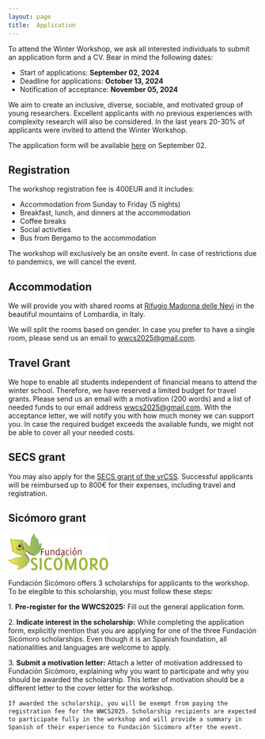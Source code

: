 ```yaml
---
layout: page
title:  Application
---
```


To attend the Winter Workshop, we ask all interested individuals to submit an application form and a CV. Bear in mind the following dates:

- Start of applications: **September 02, 2024**
- Deadline for applications: **October 13, 2024**
- Notification of acceptance: **November 05, 2024**

We aim to create an inclusive, diverse, sociable, and motivated group of young researchers. Excellent applicants with no previous experiences with complexity research will also be considered. In the last years 20-30% of applicants were invited to attend the Winter Workshop.

The application form will be available [here](https://forms.gle/7Csc2GDsEK35mLa49) on September 02.


## Registration

The workshop registration fee is 400EUR and it includes:
- Accommodation from Sunday to Friday (5 nights)
- Breakfast, lunch, and dinners at the accommodation
- Coffee breaks
- Social activities
- Bus from Bergamo to the accommodation

The workshop will exclusively be an onsite event. In case of restrictions due to pandemics, we will cancel the event.

## Accommodation

We will provide you with shared rooms at [Rifugio Madonna delle Nevi](https://www.madonnadellenevibg.it/) in the beautiful mountains of Lombardia, in Italy.

We will split the rooms based on gender. In case you prefer to have a single room, please send us an email to [wwcs2025@gmail.com](mailto:wwcs2025@gmail.com).

## Travel Grant

We hope to enable all students independent of financial means to attend the winter school. Therefore, we have reserved a limited budget for travel grants. Please send us an email with a motivation (200 words) and a list of needed funds to our email address [wwcs2025@gmail.com](mailto:wwcs2025@gmail.com). With the acceptance letter, we will notify you with how much money we can support you. In case the required budget exceeds the available funds, we might not be able to cover all your needed costs.

## SECS grant
You may also apply for the [SECS grant of the yrCSS](https://yrcss.cssociety.org/grants/secs/). Successful applicants will be reimbursed up to 800€ for their expenses, including travel and registration.

## Sicómoro grant

<img style="float: centre;" src="/assets/image25/Sicomoro_logo.png" width="40%"/>

Fundación Sicómoro offers 3 scholarships for applicants to the workshop. To be elegible to this scholarship, you must follow these steps: 

1.⁠ ⁠**Pre-register for the WWCS2025:** Fill out the general application form.

2.⁠ ⁠**Indicate interest in the scholarship:** While completing the application form, explicitly mention that you are applying for one of the three Fundación Sicómoro scholarships. Even though it is an Spanish foundation, all nationalities and languages are welcome to apply.

3.⁠ ⁠**Submit a motivation letter:** Attach a letter of motivation addressed to Fundación Sicómoro, explaining why you want to participate and why you should be awarded the scholarship. This letter of motivation should be a different letter to the cover letter for the workshop.

    If awarded the scholarship, you will be exempt from paying the registration fee for the WWCS2025. Scholarship recipients are expected to participate fully in the workshop and will provide a summary in Spanish of their experience to Fundación Sicómoro after the event.
